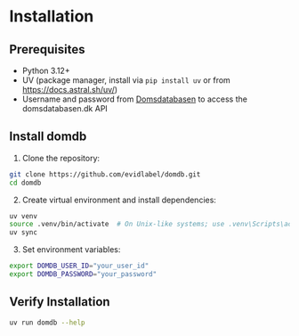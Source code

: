 # Installation

## Prerequisites

- Python 3.12+
- UV (package manager, install via `pip install uv` or from https://docs.astral.sh/uv/)
- Username and password from [Domsdatabasen](https://domsdatabasen.dk/) to access the domsdatabasen.dk API

## Install domdb

1. Clone the repository:
```bash
git clone https://github.com/evidlabel/domdb.git
cd domdb
```

2. Create virtual environment and install dependencies:
```bash
uv venv
source .venv/bin/activate  # On Unix-like systems; use .venv\Scripts\activate on Windows
uv sync
```

3. Set environment variables:
```bash
export DOMDB_USER_ID="your_user_id"
export DOMDB_PASSWORD="your_password"
```

## Verify Installation

```bash
uv run domdb --help
```
